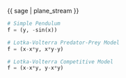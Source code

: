 {{ sage | plane_stream }}

```python
# Simple Pendulum
f = (y, -sin(x))

# Lotka-Volterra Predator-Prey Model
f = (x-x*y, x*y-y)

# Lotka-Volterra Competitive Model
f = (x-x*y, y-x*y)
```